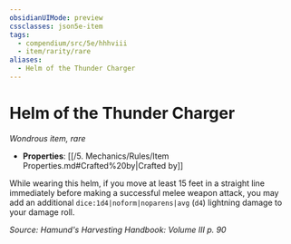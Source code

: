 ```yaml
---
obsidianUIMode: preview
cssclasses: json5e-item
tags:
  - compendium/src/5e/hhhviii
  - item/rarity/rare
aliases:
  - Helm of the Thunder Charger
---
```

# Helm of the Thunder Charger
*Wondrous item, rare*  

- **Properties**: [[/5. Mechanics/Rules/Item Properties.md#Crafted%20by\|Crafted by]]

While wearing this helm, if you move at least 15 feet in a straight line immediately before making a successful melee weapon attack, you may add an additional `dice:1d4|noform|noparens|avg` (`d4`) lightning damage to your damage roll.

*Source: Hamund's Harvesting Handbook: Volume III p. 90*
